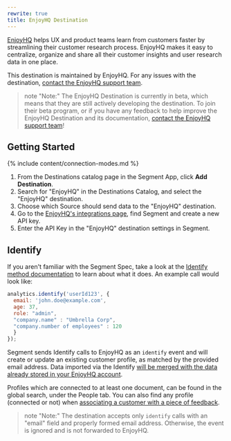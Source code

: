 ```yaml
---
rewrite: true
title: EnjoyHQ Destination
---
```


[EnjoyHQ](https://getenjoyhq.com/?utm_source=segmentio&utm_medium=docs&utm_campaign=partners) helps UX and product teams learn from customers faster by streamlining their customer research process. EnjoyHQ makes it easy to centralize, organize and share all their customer insights and user research data in one place.


This destination is maintained by EnjoyHQ. For any issues with the destination, [contact the EnjoyHQ support team](mailto:support@getenjoyhq.com).

> note "Note:"
> The EnjoyHQ Destination is currently in beta, which means that they are still actively developing the destination. To join their beta program, or if you have any feedback to help improve the EnjoyHQ Destination and its documentation, [contact the EnjoyHQ support team](mailto:support@getenjoyhq.com)!


## Getting Started

{% include content/connection-modes.md %}

1. From the Destinations catalog page in the Segment App, click **Add Destination**.
2. Search for "EnjoyHQ" in the Destinations Catalog, and select the "EnjoyHQ" destination.
3. Choose which Source should send data to the "EnjoyHQ" destination.
4. Go to the [EnjoyHQ's integrations page](https://app.enjoyhq.com/account/integrations), find Segment and create a new API key.
5. Enter the API Key in the "EnjoyHQ" destination settings in Segment.



## Identify

If you aren't familiar with the Segment Spec, take a look at the [Identify method documentation](https://segment.com/docs/connections/spec/identify/) to learn about what it does. An example call would look like:

```js
analytics.identify('userId123', {
  email: 'john.doe@example.com',
  age: 37,
  role: "admin",
  "company.name" : "Umbrella Corp",
  "company.number of employees" : 120
  }
});
```

Segment sends Identify calls to EnjoyHQ as an `identify` event and will create or update an existing customer profile, as matched by the provided email address. Data imported via the Identify [will be merged with the data already stored in your EnjoyHQ account](https://documentation.getenjoyhq.com/article/v9liiusghf-customer-profiles#how_is_customer_data_merged).

Profiles which are connected to at least one document, can be found in the global search, under the People tab. You can also find any profile (connected or not) when [associating a customer with a piece of feedback](https://documentation.getenjoyhq.com/article/v9liiusghf-customer-profiles#assigning_customers_to_documents).

> note "Note:"
> The destination accepts only `identify` calls with an "email" field and properly formed email address. Otherwise, the event is ignored and is not forwarded to EnjoyHQ.
